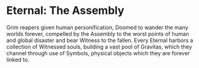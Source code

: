 # Eternal: The Assembly

Grim reapers given human personification, Doomed to wander the many worlds forever, compelled by the Assembly to the worst points of human and global disaster and bear Witness to the fallen.  Every Eternal harbors a collection of Witnessed souls, building a vast pool of Gravitas, which they channel through use of Symbols, physical objects which they are forever linked to.
